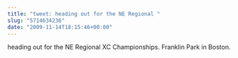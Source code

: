 ```yaml
---
title: "tweet: heading out for the NE Regional "
slug: "5714634236"
date: "2009-11-14T18:15:46+00:00"
---
```

heading out for the NE Regional XC Championships. Franklin Park in Boston.
